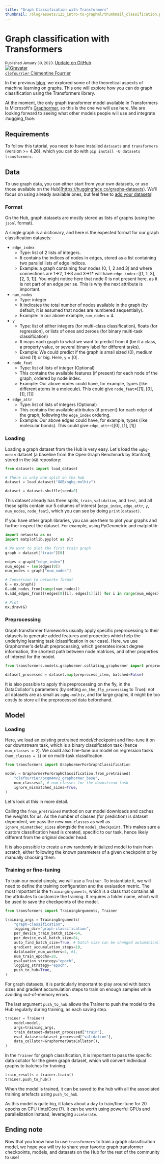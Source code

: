```yaml
---
title: "Graph Classification with Transformers" 
thumbnail: /blog/assets/125_intro-to-graphml/thumbnail_classification.png
---
```


# Graph classification with Transformers

<div class="blog-metadata">
    <small>Published January 30, 2023.</small>
    <a target="_blank" class="btn no-underline text-sm mb-5 font-sans" href="https://github.com/huggingface/blog/blob/main/graphml-classification.md">
        Update on GitHub
    </a>
</div>

<div class="author-card">
    <a href="/clefourrier"> 
        <img class="avatar avatar-user" src="https://aeiljuispo.cloudimg.io/v7/https://s3.amazonaws.com/moonup/production/uploads/1644340617257-noauth.png?w=200&h=200&f=face" title="Gravatar">
        <div class="bfc">
            <code>clefourrier</code>
            <span class="fullname">Clémentine Fourrier</span>
        </div>
    </a>
</div>

In the previous [blog](https://huggingface.co/blog/intro-graphml), we explored some of the theoretical aspects of machine learning on graphs. This one will explore how you can do graph classification using the Transformers library.

At the moment, the only graph transformer model available in Transformers is Microsoft's [Graphormer](https://arxiv.org/abs/2106.05234), so this is the one we will use here. We are looking forward to seeing what other models people will use and integrate :hugging_face:

## Requirements
To follow this tutorial, you need to have installed `datasets` and `transformers` (version >= 4.26), which you can do with `pip install -U datasets transformers`.

## Data
To use graph data, you can either start from your own datasets, or use those available on the Hub][https://huggingface.co/graphs-datasets). We'll focus on using already available ones, but feel free to [add your datasets](https://huggingface.co/docs/datasets/upload_dataset)!

### Format
On the Hub, graph datasets are mostly stored as lists of graphs (using the `jsonl` format). 

A single graph is a dictionary, and here is the expected format for our graph classification datasets:
- `edge_index` 
	- Type: list of 2 lists of integers.
	- It contains the indices of nodes in edges, stored as a list containing two parallel lists of edge indices. 
	- Example: a graph containing four nodes (0, 1, 2 and 3) and where connections are 1->2, 1->3 and 3->1* will have `edge_index`=[[1, 1, 3], [2, 3, 1]]. You might notice here that node 0 is not present here, as it is not part of an edge per se. This is why the next attribute is important.
- `num_nodes` 
	- Type: integer 
	- It indicates the total number of nodes available in the graph (by default, it is assumed that nodes are numbered sequentially). 
	- Example: In our above example, `num_nodes` = 4.
- `y`
	- Type: list of either integers (for multi-class classification), floats (for regression), or lists of ones and zeroes (for binary multi-task classification)
	- It maps each graph to what we want to predict from it (be it a class, a property value, or several binary label for different tasks).
	- Example: We could predict if the graph is small sized (0), medium sized (1) or big. Here, `y` = [0].
- `node_feat` 
	- Type: list of lists of integer (Optional) 
	- This contains the available features (if present) for each node of the graph, ordered by node index.
    - Example: Our above nodes could have, for example, types (like different atoms in a molecule). This could give `node_feat`=[[1], [0], [1], [1]] 
- `edge_attr`
	- Type: list of lists of integers (Optional)
	- This contains the available attributes (if present) for each edge of the graph, following the `edge_index` ordering.
    - Example: Our above edges could have, for example, types (like molecular bonds). This could give `edge_attr`=[[0], [1], [1]]

### Loading
Loading a graph dataset from the Hub is very easy. Let's load the `ogbg-mohiv` dataset (a baseline from the Open Graph Benchmark by Stanford), stored in the `OGB` repository: 

```python
from datasets import load_dataset

# There is only one split on the hub
dataset = load_dataset("OGB/ogbg-molhiv")

dataset = dataset.shuffle(seed=0)
```

This dataset already has three splits, `train`, `validation`, and `test`, and all these splits contain our 5 columns of interest (`edge_index`, `edge_attr`, `y`, `num_nodes`, `node_feat`), which you can see by doing `print(dataset)`. 

If you have other graph libraries, you can use them to plot your graphs and further inspect the dataset. For example, using PyGeometric and matplotlib:
```python
import networkx as nx
import matplotlib.pyplot as plt

# We want to plot the first train graph
graph = dataset["train"][0]

edges = graph["edge_index"]
num_edges = len(edges[0])
num_nodes = graph["num_nodes"]

# Conversion to networkx format
G = nx.Graph()
G.add_nodes_from(range(num_nodes))
G.add_edges_from([(edges[0][i], edges[1][i]) for i in range(num_edges)])

# Plot
nx.draw(G)
```

### Preprocessing
Graph transformer frameworks usually apply specific preprocessing to their datasets to generate added features and properties which help the underlying learning task (classification in our case).
Here, we use Graphormer's default preprocessing, which generates in/out degree information, the shortest path between node matrices, and other properties of interest for the model. 
 
```python
from transformers.models.graphormer.collating_graphormer import preprocess_item, GraphormerDataCollator

dataset_processed = dataset.map(preprocess_item, batched=False)
```

It is also possible to apply this preprocessing on the fly, in the DataCollator's parameters (by setting `on_the_fly_processing` to True): not all datasets are as small as `ogbg-molhiv`, and for large graphs, it might be too costly to store all the preprocessed data beforehand. 

## Model

### Loading
Here, we load an existing pretrained model/checkpoint and fine-tune it on our downstream task, which is a binary classification task (hence `num_classes = 2`). We could also fine-tune our model on regression tasks (`num_classes = 1`) or on multi-task classification.
```python
from transformers import GraphormerForGraphClassification

model = GraphormerForGraphClassification.from_pretrained(
    "clefourrier/pcqm4mv2_graphormer_base",
    num_classes=2, # num_classes for the downstream task 
    ignore_mismatched_sizes=True,
)
```
Let's look at this in more detail. 

Calling the `from_pretrained` method on our model downloads and caches the weights for us. As the number of classes (for prediction) is dataset dependent, we pass the new `num_classes` as well as `ignore_mismatched_sizes` alongside the `model_checkpoint`. This makes sure a custom classification head is created, specific to our task, hence likely different from the original decoder head.

It is also possible to create a new randomly initialized model to train from scratch, either following the known parameters of a given checkpoint or by manually choosing them.

### Training or fine-tuning
To train our model simply, we will use a `Trainer`. To instantiate it, we will need to define the training configuration and the evaluation metric. The most important is the `TrainingArguments`, which is a class that contains all the attributes to customize the training. It requires a folder name, which will be used to save the checkpoints of the model.

```python
from transformers import TrainingArguments, Trainer

training_args = TrainingArguments(
    "graph-classification",
    logging_dir="graph-classification",
    per_device_train_batch_size=64,
    per_device_eval_batch_size=64,
    auto_find_batch_size=True, # batch size can be changed automatically to prevent OOMs
    gradient_accumulation_steps=10,
    dataloader_num_workers=4, #1, 
    num_train_epochs=20,
    evaluation_strategy="epoch",
    logging_strategy="epoch",
    push_to_hub=True,
)
```
For graph datasets, it is particularly important to play around with batch sizes and gradient accumulation steps to train on enough samples while avoiding out-of-memory errors. 

The last argument `push_to_hub` allows the Trainer to push the model to the Hub regularly during training, as each saving step.

```python
trainer = Trainer(
    model=model,
    args=training_args,
    train_dataset=dataset_processed["train"],
    eval_dataset=dataset_processed["validation"],
    data_collator=GraphormerDataCollator(),
)

```
In the `Trainer` for graph classification, it is important to pass the specific data collator for the given graph dataset, which will convert individual graphs to batches for training.

```python
train_results = trainer.train()
trainer.push_to_hub()
```
When the model is trained, it can be saved to the hub with all the associated training artefacts using `push_to_hub`.

As this model is quite big, it takes about a day to train/fine-tune for 20 epochs on CPU (IntelCore i7). It can be worth using powerful GPUs and parallelization instead, leveraging `accelerate`.


## Ending note
Now that you know how to use `transformers` to train a graph classification model, we hope you will try to share your favorite graph transformer checkpoints, models, and datasets on the Hub for the rest of the community to use!
